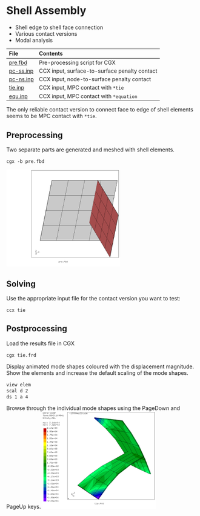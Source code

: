 # Shell Assembly
+ Shell edge to shell face connection
+ Various contact versions
+ Modal analysis


| File                   | Contents                                      |
| :-------------         | :-------------                                |
| [pre.fbd](pre.fbd)     | Pre-processing script for CGX                 |
| [pc-ss.inp](pc-ss.inp) | CCX input, surface-to-surface penalty contact |
| [pc-ns.inp](pc-ns.inp) | CCX input, node-to-surface penalty contact    |
| [tie.inp](tie.inp)     | CCX input, MPC contact with `*tie`            |
| [equ.inp](equ.inp)     | CCX input, MPC contact with `*equation`       |

The only reliable contact version to connect face to edge of shell elements seems to be MPC contact with `*tie`.

## Preprocessing
Two separate parts are generated and meshed with shell elements. 
```
cgx -b pre.fbd
```
<img src="model.png" width="300">

## Solving
Use the appropriate input file  for the contact version you want to test:
```
ccx tie
```

## Postprocessing

Load the results file in CGX
```
cgx tie.frd
```
Display animated mode shapes coloured with the displacement magnitude. Show the elements and increase the default scaling of the mode shapes.
```
view elem
scal d 2
ds 1 a 4
```
Browse through the individual mode shapes using the PageDown and PageUp keys.
<img src="mode9.png" width="300">

